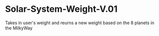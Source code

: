 # Solar-System-Weight-V.01
Takes in user's weight and reurns a new weight based on the 8 planets in the MilkyWay
